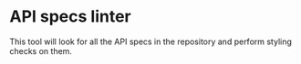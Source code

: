 # API specs linter

This tool will look for all the API specs in the repository and perform styling checks on them.

